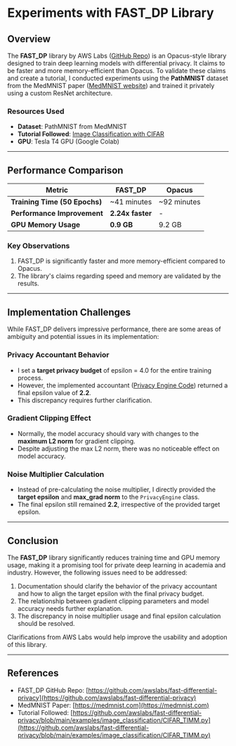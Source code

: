 # Experiments with FAST_DP Library

## Overview

The **FAST_DP** library by AWS Labs ([GitHub Repo](https://github.com/awslabs/fast-differential-privacy)) is an Opacus-style library designed to train deep learning models with differential privacy. It claims to be faster and more memory-efficient than Opacus. To validate these claims and create a tutorial, I conducted experiments using the **PathMNIST** dataset from the MedMNIST paper ([MedMNIST website](https://medmnist.com)) and trained it privately using a custom ResNet architecture.

### Resources Used

- **Dataset**: PathMNIST from MedMNIST
- **Tutorial Followed**: [Image Classification with CIFAR](https://github.com/awslabs/fast-differential-privacy/blob/main/examples/image_classification/CIFAR_TIMM.py)
- **GPU**: Tesla T4 GPU (Google Colab)

---

## Performance Comparison

| Metric                     | FAST_DP       | Opacus        |
|----------------------------|---------------|---------------|
| **Training Time (50 Epochs)** | ~41 minutes   | ~92 minutes   |
| **Performance Improvement** | **2.24x faster** | -             |
| **GPU Memory Usage**        | **0.9 GB**    | 9.2 GB        |

### Key Observations

1. FAST_DP is significantly faster and more memory-efficient compared to Opacus.
2. The library's claims regarding speed and memory are validated by the results.

---

## Implementation Challenges

While FAST_DP delivers impressive performance, there are some areas of ambiguity and potential issues in its implementation:

### Privacy Accountant Behavior

- I set a **target privacy budget** of epsilon = 4.0 for the entire training process.
- However, the implemented accountant ([Privacy Engine Code](https://github.com/awslabs/fast-differential-privacy/blob/main/fastDP/privacy_engine.py#L401)) returned a final epsilon value of **2.2**.
- This discrepancy requires further clarification.

### Gradient Clipping Effect

- Normally, the model accuracy should vary with changes to the **maximum L2 norm** for gradient clipping.
- Despite adjusting the max L2 norm, there was no noticeable effect on model accuracy.

### Noise Multiplier Calculation

- Instead of pre-calculating the noise multiplier, I directly provided the **target epsilon** and **max_grad norm** to the `PrivacyEngine` class.
- The final epsilon still remained **2.2**, irrespective of the provided target epsilon.

---

## Conclusion

The **FAST_DP** library significantly reduces training time and GPU memory usage, making it a promising tool for private deep learning in academia and industry. However, the following issues need to be addressed:

1. Documentation should clarify the behavior of the privacy accountant and how to align the target epsilon with the final privacy budget.
2. The relationship between gradient clipping parameters and model accuracy needs further explanation.
3. The discrepancy in noise multiplier usage and final epsilon calculation should be resolved.

Clarifications from AWS Labs would help improve the usability and adoption of this library.

---

## References

- FAST_DP GitHub Repo: [https://github.com/awslabs/fast-differential-privacy](https://github.com/awslabs/fast-differential-privacy)
- MedMNIST Paper: [https://medmnist.com](https://medmnist.com)
- Tutorial Followed: [https://github.com/awslabs/fast-differential-privacy/blob/main/examples/image_classification/CIFAR_TIMM.py](https://github.com/awslabs/fast-differential-privacy/blob/main/examples/image_classification/CIFAR_TIMM.py)
